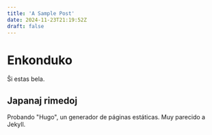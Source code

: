 ```yaml
---
title: 'A Sample Post'
date: 2024-11-23T21:19:52Z
draft: false
---
```


# Enkonduko

Ŝi estas bela.

## Japanaj rimedoj

Probando "Hugo", un generador de páginas estáticas. Muy parecido a Jekyll.